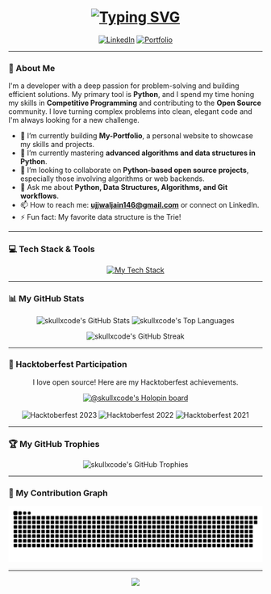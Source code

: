 <div align="center">
  <h1>
    <a href="https://github.com/skullxcode">
      <img src="https://readme-typing-svg.herokuapp.com?font=JetBrains+Mono&size=30&pause=1000&color=00FF00&center=true&vCenter=true&width=500&lines=Hi+there%2C+I'm+skullxcode;Competitive+Programmer;Problem+Solver;Open+Source+Enthusiast" alt="Typing SVG">
    </a>
  </h1>
</div>

<p align="center">
  <a href="https://www.linkedin.com/in/ujjwal-jain-" target="_blank"><img src="https://img.shields.io/badge/LinkedIn-0077B5?style=for-the-badge&logo=linkedin&logoColor=white" alt="LinkedIn"></a>
  <a href="https://skullxcode.github.io/My-Portfolio/" target="_blank"><img src="https://img.shields.io/badge/Portfolio-8A2BE2?style=for-the-badge&logo=website&logoColor=white" alt="Portfolio"></a>
</p>

---

### 🚀 About Me

I'm a developer with a deep passion for problem-solving and building efficient solutions. My primary tool is **Python**, and I spend my time honing my skills in **Competitive Programming** and contributing to the **Open Source** community. I love turning complex problems into clean, elegant code and I'm always looking for a new challenge.

- 🔭 I’m currently building **My-Portfolio**, a personal website to showcase my skills and projects.
- 🌱 I’m currently mastering **advanced algorithms and data structures in Python**.
- 👯 I’m looking to collaborate on **Python-based open source projects**, especially those involving algorithms or web backends.
- 💬 Ask me about **Python, Data Structures, Algorithms, and Git workflows**.
- 📫 How to reach me: **ujjwaljain146@gmail.com** or connect on LinkedIn.
- ⚡ Fun fact: My favorite data structure is the Trie!

---

### 💻 Tech Stack & Tools

<p align="center">
  <a href="https://skillicons.dev">
    <img src="https://skillicons.dev/icons?i=python,html,css,git,github,vscode,vercel&perline=7" alt="My Tech Stack"/>
  </a>
</p>

---

### 📊 My GitHub Stats

<p align="center">
  <img align="center" src="https://github-readme-stats.vercel.app/api?username=skullxcode&show_icons=true&locale=en&theme=tokyonight&hide_border=true&rank_icon=github" alt="skullxcode's GitHub Stats" />
  <img align="center" src="https://github-readme-stats.vercel.app/api/top-langs?username=skullxcode&layout=compact&locale=en&theme=tokyonight&hide_border=true" alt="skullxcode's Top Languages" />
</p>

<p align="center">
  <img src="https://github-readme-streak-stats.herokuapp.com/?user=skullxcode&theme=tokyonight&hide_border=true" alt="skullxcode's GitHub Streak" />
</p>

---

### 🎃 Hacktoberfest Participation

<p align="center">
  I love open source! Here are my Hacktoberfest achievements.
</p>
<p align="center">
  <a href="https://holopin.io/@skullxcode">
    <img src="https://holopin.me/skullxcode" alt="@skullxcode's Holopin board">
  </a>
  <br><br>
  <img src="https://img.shields.io/badge/Hacktoberfest-2023-orange.svg?style=for-the-badge" alt="Hacktoberfest 2023">
  <img src="https://img.shields.io/badge/Hacktoberfest-2022-orange.svg?style=for-the-badge" alt="Hacktoberfest 2022">
  <img src="https://img.shields.io/badge/Hacktoberfest-2021-orange.svg?style=for-the-badge" alt="Hacktoberfest 2021">
</p>

---

### 🏆 My GitHub Trophies

<p align="center">
  <img src="https://github-profile-trophy.vercel.app/?username=skullxcode&theme=tokyonight&no-frame=true&no-bg=true&margin-w=4" alt="skullxcode's GitHub Trophies"/>
</p>

---

### 🐍 My Contribution Graph

<p align="center">
  <img src="https://github.com/skullxcode/skullxcode/blob/output/github-contribution-grid-snake.svg" alt="Snake animation"/>
</p>

---

<p align="center">
  <img src="https://capsule-render.vercel.app/api?type=waving&color=00ff00&height=100&section=footer"/>
</p>
